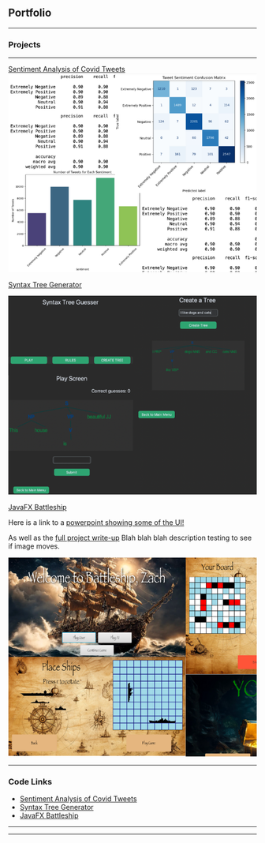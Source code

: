 ## Portfolio

---

### Projects
---
[Sentiment Analysis of Covid Tweets](Sentiment_analysis_covid-2/Sentiment_analysis_covid.md)
<img src="images/Sentiment_analysis_covid.png"/>

[Syntax Tree Generator](/Syntax_tree_generator.md)

<img src="images/Syntax_tree_gen-2.png"/>


[JavaFX Battleship](https://drive.google.com/drive/folders/1vLBnGXGiOdrYrZfDDUy-KJZBk7zf_bwh?usp=sharing)

Here is a link to a [powerpoint showing some of the UI!](images/342_Final_Project_Report)

As well as the [full project write-up](https://docs.google.com/document/d/1ipRiovXe1DBrFhyyAFDxhb-C2ZEAElBSMepo9iIJ8Xc/edit?usp=sharing)
Blah blah blah description testing to see if image moves. 

<img src="images/BattleshipProj.png"/>

---

### Code Links

- [Sentiment Analysis of Covid Tweets](Sentiment_analysis_covid-2/Sentiment_analysis_covid.md)
- [Syntax Tree Generator](/Syntax_tree_generator.md)
- [JavaFX Battleship](http://example.com/)


---




---
